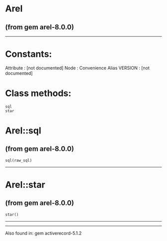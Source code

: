 # Arel

(from gem arel-8.0.0)
---















































































---
# Constants:

Attribute
:   [not documented]
Node
:   Convenience Alias
VERSION
:   [not documented]


# Class methods:

    sql
    star

# Arel::sql

(from gem arel-8.0.0)
---
    sql(raw_sql)

---


# Arel::star

(from gem arel-8.0.0)
---
    star()

---


---
Also found in:
    gem activerecord-5.1.2

